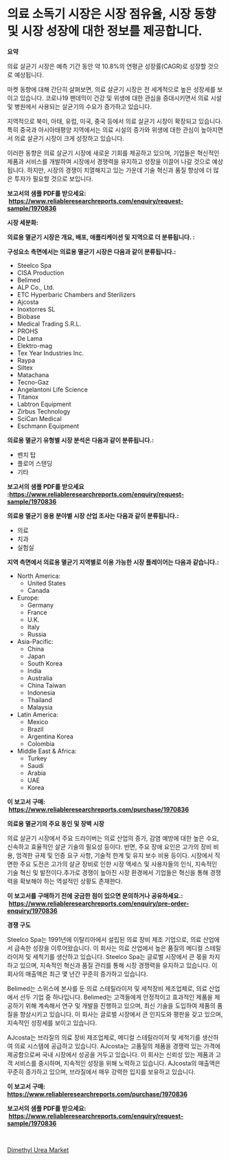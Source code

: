 <p><h1>의료 소독기 시장은 시장 점유율, 시장 동향 및 시장 성장에 대한 정보를 제공합니다.</h1></p><p><strong>요약</strong></p>
<p><p>의료 살균기 시장은 예측 기간 동안 약 10.8%의 연평균 성장률(CAGR)로 성장할 것으로 예상됩니다.</p><p>마켓 동향에 대해 간단히 살펴보면, 의료 살균기 시장은 전 세계적으로 높은 성장세를 보이고 있습니다. 코로나19 팬데믹이 건강 및 위생에 대한 관심을 증대시키면서 의료 시설 및 병원에서 사용되는 살균기의 수요가 증가하고 있습니다.</p><p>지역적으로 북미, 아태, 유럽, 미국, 중국 등에서 의료 살균기 시장이 확장되고 있습니다. 특히 중국과 아시아태평양 지역에서는 의료 시설의 증가와 위생에 대한 관심이 높아지면서 의료 살균기 시장이 크게 성장하고 있습니다.</p><p>이러한 동향은 의료 살균기 시장에 새로운 기회를 제공하고 있으며, 기업들은 혁신적인 제품과 서비스를 개발하여 시장에서 경쟁력을 유지하고 성장을 이끌어 나갈 것으로 예상됩니다. 하지만, 시장의 경쟁이 치열해지고 있는 가운데 기술 혁신과 품질 향상에 더 많은 투자가 필요할 것으로 보입니다.</p></p>
<p><strong>보고서의 샘플 PDF를 받으세요: &nbsp;<a href="https://www.reliableresearchreports.com/enquiry/request-sample/1970836">https://www.reliableresearchreports.com/enquiry/request-sample/1970836</a></strong></p>
<p><strong>시장 세분화:</strong></p>
<p><strong> 의료용 멸균기 시장은 개요, 배포, 애플리케이션 및 지역으로 더 분류됩니다. :</strong></p>
<p><strong>구성요소 측면에서는 의료용 멸균기 시장은 다음과 같이 분류됩니다.:</strong></p>
<p><ul><li>Steelco Spa</li><li>CISA Production</li><li>Belimed</li><li>ALP Co., Ltd.</li><li>ETC Hyperbaric Chambers and Sterilizers</li><li>Ajcosta</li><li>Inoxtorres SL</li><li>Biobase</li><li>Medical Trading S.R.L.</li><li>PROHS</li><li>De Lama</li><li>Elektro-mag</li><li>Tex Year Industries Inc.</li><li>Raypa</li><li>Siltex</li><li>Matachana</li><li>Tecno-Gaz</li><li>Angelantoni Life Science</li><li>Titanox</li><li>Labtron Equipment</li><li>Zirbus Technology</li><li>SciCan Medical</li><li>Eschmann Equipment</li></ul></p>
<p><strong> 의료용 멸균기 유형별 시장 분석은 다음과 같이 분류됩니다.:</strong></p>
<p><ul><li>벤치 탑</li><li>플로어 스탠딩</li><li>기타</li></ul></p>
<p><strong>보고서의 샘플 PDF를 받으세요 :<a href="https://www.reliableresearchreports.com/enquiry/request-sample/1970836">https://www.reliableresearchreports.com/enquiry/request-sample/1970836</a></strong></p>
<p><strong> 의료용 멸균기 응용 분야별 시장 산업 조사는 다음과 같이 분류됩니다.:</strong></p>
<p><ul><li>의료</li><li>치과</li><li>실험실</li></ul></p>
<p><strong>지역 측면에서 의료용 멸균기 지역별로 이용 가능한 시장 플레이어는 다음과 같습니다.:</strong></p>
<p><ul>
    <li>
        North America:
        <ul>
            <li>United States</li>
            <li>Canada</li>
        </ul>
    </li>
    <li>
        Europe:
        <ul>
            <li>Germany</li>
            <li>France</li>
            <li>U.K.</li>
            <li>Italy</li>
            <li>Russia</li>
        </ul>
    </li>
    <li>
        Asia-Pacific:
        <ul>
            <li>China</li>
            <li>Japan</li>
            <li>South Korea</li>
            <li>India</li>
            <li>Australia</li>
            <li>China Taiwan</li>
            <li>Indonesia</li>
            <li>Thailand</li>
            <li>Malaysia</li>
        </ul>
    </li>
    <li>
        Latin America:
        <ul>
            <li>Mexico</li>
            <li>Brazil</li>
            <li>Argentina Korea</li>
            <li>Colombia</li>
        </ul>
    </li>
    <li>
        Middle East & Africa:
        <ul>
            <li>Turkey</li>
            <li>Saudi</li>
            <li>Arabia</li>
            <li>UAE</li>
            <li>Korea</li>
        </ul>
    </li>
    </ul></p>
<p><strong>이 보고서 구매: &nbsp;<a href="https://www.reliableresearchreports.com/purchase/1970836">https://www.reliableresearchreports.com/purchase/1970836</a></strong></p>
<p><strong>의료용 멸균기의 주요 동인 및 장벽 시장</strong></p>
<p><p>의료 살균기 시장에서 주요 드라이버는 의료 산업의 증가, 감염 예방에 대한 높은 수요, 신속하고 효율적인 살균 기술의 필요성 등이다. 반면, 주요 장애 요인은 고가의 장비 비용, 엄격한 규제 및 인증 요구 사항, 기술적 한계 및 유지 보수 비용 등이다. 시장에서 직면한 주요 도전은 고가의 살균 장비로 인한 시장 액세스 및 사용자들의 인식, 지속적인 기술 혁신 및 발전이다.추가로 경쟁이 높아진 시장 환경에서 기업들은 혁신을 통해 경쟁력을 확보해야 하는 역설적인 상황도 존재한다.</p></p>
<p><strong>이 보고서를 구매하기 전에 궁금한 점이 있으면 문의하거나 공유하세요.: &nbsp;<a href="https://www.reliableresearchreports.com/enquiry/pre-order-enquiry/1970836">https://www.reliableresearchreports.com/enquiry/pre-order-enquiry/1970836</a></strong></p>
<p><strong>경쟁 구도</strong></p>
<p><p>Steelco Spa는 1991년에 이탈리아에서 설립된 의료 장비 제조 기업으로, 의료 산업에서 급속한 성장을 이루어왔습니다. 이 회사는 의료 산업에서 높은 품질의 메디컬 스테릴라이저 및 세척기를 생산하고 있습니다. Steelco Spa는 글로벌 시장에서 큰 몫을 차지하고 있으며, 지속적인 혁신과 품질 관리를 통해 시장 경쟁력을 유지하고 있습니다. 이 회사의 매출액은 최근 몇 년간 꾸준히 증가하고 있습니다.</p><p>Belimed는 스위스에 본사를 둔 의료 스테릴라이저 및 세척장비 제조업체로, 의료 산업에서 선두 기업 중 하나입니다. Belimed는 고객들에게 안정적이고 효과적인 제품을 제공하기 위해 계속해서 연구 및 개발을 진행하고 있으며, 최신 기술을 도입하여 제품의 품질을 향상시키고 있습니다. 이 회사는 글로벌 시장에서 큰 인지도와 평판을 갖고 있으며, 지속적인 성장세를 보이고 있습니다.</p><p>AJcosta는 브라질의 의료 장비 제조업체로, 메디컬 스테릴라이저 및 세척기를 생산하여 의료 시스템에 공급하고 있습니다. AJcosta는 고품질의 제품을 경쟁력 있는 가격에 제공함으로써 국내 시장에서 성공을 거두고 있습니다. 이 회사는 신뢰성 있는 제품과 고객 서비스를 중시하며, 지속적인 성장을 위해 노력하고 있습니다. AJcosta의 매출액은 꾸준히 증가하고 있으며, 브라질에서 매우 강력한 입지를 보유하고 있습니다.</p></p>
<p><strong>이 보고서 구매: &nbsp; <a href="https://www.reliableresearchreports.com/purchase/1970836">https://www.reliableresearchreports.com/purchase/1970836</a></strong></p>
<p><strong>보고서의 샘플 PDF를 받으세요: &nbsp;<a href="https://www.reliableresearchreports.com/enquiry/request-sample/1970836">https://www.reliableresearchreports.com/enquiry/request-sample/1970836</a></strong><strong></strong></p>
<p>&nbsp;</p>
<p><p><a href="https://artistic-helicopter-ca9.notion.site/Dimethyl-Urea-Market-Growth-Market-Trends-COVID-19-Impact-and-Forecasts-for-period-from-2024-20-dadbbbb16df346f1ac11952628f71fde">Dimethyl Urea Market</a></p></p>